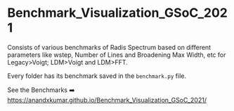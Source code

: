 # Benchmark_Visualization_GSoC_2021
Consists of various benchmarks of Radis Spectrum based on different parameters like wstep, Number of Lines and Broadening Max Width, etc for Legacy>Voigt; LDM>Voigt and LDM>FFT.

Every folder has its benchmark saved in the `benchmark.py` file.


See the Benchmarks ➡️  https://anandxkumar.github.io/Benchmark_Visualization_GSoC_2021/
